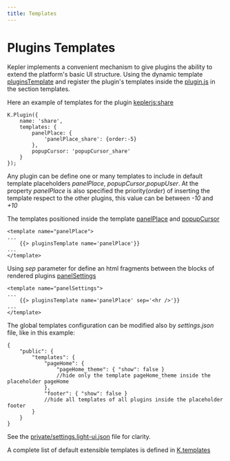```yaml
---
title: Templates
---
```


# Plugins Templates
Kepler implements a convenient mechanism to give plugins the ability to extend the platform's basic UI structure. 
Using the dynamic template [pluginsTemplate](https://github.com/Keplerjs/Kepler/tree/master/packages/core-ui/client/views/pluginsTemplate.js) and register the plugin's templates inside the [plugin.js](architecture.html#Plugin-js) in the section templates.

Here an example of templates for the plugin [keplerjs:share](https://github.com/Keplerjs/Kepler/tree/master/packages/share/plugin.js)
```
K.Plugin({
    name: 'share',
    templates: {
        panelPlace: {
        	'panelPlace_share': {order:-5}
        },
        popupCursor: 'popupCursor_share'
    }
});
```
Any plugin can be define one or many templates to include in default template placeholders *panelPlace*, *popupCursor*,*popupUser*.
At the property *panelPlace* is also specified the priority(*order*) of inserting the template respect to the other plugins, this value can be between *-10* and *+10* 


The templates positioned inside the template [panelPlace](https://github.com/Keplerjs/Kepler/tree/master/packages/core-ui/client/views/panels/place.html#L45) and [popupCursor](https://github.com/Keplerjs/Kepler/tree/master/packages/core-ui/client/views/popups.html)
```
<template name="panelPlace">
...
    {{> pluginsTemplate name='panelPlace'}}
...
</template>
```

Using *sep* parameter for define an html fragments between the blocks of rendered plugins [panelSettings](https://github.com/Keplerjs/Kepler/tree/master/packages/core-ui/client/views/panels/settings.html)
```
<template name="panelSettings">
...
    {{> pluginsTemplate name='panelPlace' sep='<hr />'}}
...
</template>
```

The global templates configuration can be modified also by *settings.json* file, like in this example:
```
{
	"public": {
		"templates": {
			"pageHome": {
				"pageHome_theme": { "show": false }
				//hide only the template pageHome_theme inside the placeholder pageHome
			},
			"footer": { "show": false }
			//hide all templates of all plugins inside the placeholder footer
		}
	}
}
```
See the [private/settings.light-ui.json](https://github.com/Keplerjs/Kepler/blob/master/private/settings.light-ui.json) file for clarity.

A complete list of default extensible templates is defined in [K.templates](https://github.com/Keplerjs/Kepler/tree/master/packages/core/modules/templates.js)


